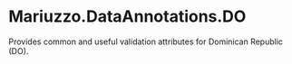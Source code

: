 Mariuzzo.DataAnnotations.DO
===========================

Provides common and useful validation attributes for Dominican Republic (DO).
